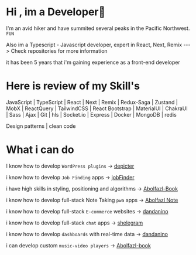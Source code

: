 
# Hi , im a Developer🤩

I'm an avid hiker and have summited several peaks in the Pacific Northwest. `FUN`

Also im a Typescript - Javascript developer, expert in React, Next, Remix ---> Check repositories for more information

it has been 5 years that i'm gaining experience as a front-end developer

# Here is review of my Skill's

JavaScript | TypeScript | React | Next | Remix | Redux-Saga | Zustand | MobX | ReactQuery | TailwindCSS | React Bootstrap | MaterialUI | ChakraUI | Sass | Ajax | Git |
hls | Socket.io | Express | Docker | MongoDB | redis 

Design patterns | clean code

# What i can do

I know how to develop `WordPress plugins` 
-> [depicter](https://depicter.com)

i know how to develop `Job Finding` apps                   -> [jobFinder](https://github.com/Abolfazl-ghodrati-k/jobFinder)

i have high skills in styling, positioning and algorithms -> [Abolfazl-Book](https://github.com/Abolfazl-ghodrati-k/Abolfazl-book)

i know how to develop full-stack Note Taking `pwa` apps    -> [Abolfazl Note](https://github.com/Abolfazl-ghodrati-k/Abolfazl_Note)

i know how to develop full-stack `E-commerce` websites     -> [dandanino](https://github.com/Abolfazl-ghodrati-k/dandanino)

i know how to develop full-stack `chat` apps               -> [shelegram](https://github.com/Abolfazl-ghodrati-k/Shelegram_process)

i know how to develop `dashboards` with real-time data     -> [dandanino](https://github.com/Abolfazl-ghodrati-k/dandanino)

i can develop custom `music-video players`                 -> [Abolfazl-book](https://github.com/Abolfazl-ghodrati-k/Abolfazl-book)

